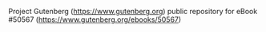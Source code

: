 Project Gutenberg (https://www.gutenberg.org) public repository for
eBook #50567 (https://www.gutenberg.org/ebooks/50567)
